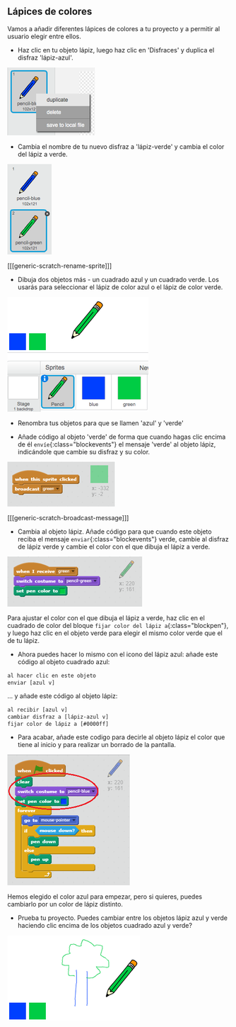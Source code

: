 ## Lápices de colores

Vamos a añadir diferentes lápices de colores a tu proyecto y a permitir al usuario elegir entre ellos.

+ Haz clic en tu objeto lápiz, luego haz clic en 'Disfraces' y duplica el disfraz 'lápiz-azul'.

![Captura de pantalla](images/paint-blue-duplicate.png)

+ Cambia el nombre de tu nuevo disfraz a 'lápiz-verde' y cambia el color del lápiz a verde.

![Captura de pantalla](images/paint-pencil-green.png)

[[[generic-scratch-rename-sprite]]]

+ Dibuja dos objetos más - un cuadrado azul y un cuadrado verde. Los usarás para seleccionar el lápiz de color azul o el lápiz de color verde.

![Captura de pantalla](images/paint-selectors.png)

+ Renombra tus objetos para que se llamen 'azul' y 'verde'

+ Añade código al objeto 'verde' de forma que cuando hagas clic encima de él `envíe`{:class="blockevents"} el mensaje 'verde' al objeto lápiz, indicándole que cambie su disfraz y su color.

![Enviar verde](images/paint-broadcast-green.png)

[[[generic-scratch-broadcast-message]]]

+ Cambia al objeto lápiz. Añade código para que cuando este objeto reciba el mensaje `enviar`{:class="blockevents"} verde, cambie al disfraz de lápiz verde y cambie el color con el que dibuja el lápiz a verde.

![Enviar verde](images/broadcast-green.png)

Para ajustar el color con el que dibuja el lápiz a verde, haz clic en el cuadrado de color del bloque `fijar color del lápiz a`{:class="blockpen"}, y luego haz clic en el objeto verde para elegir el mismo color verde que el de tu lápiz.

+ Ahora puedes hacer lo mismo con el icono del lápiz azul: añade este código al objeto cuadrado azul:

```blocks
al hacer clic en este objeto
enviar [azul v]
```

... y añade este código al objeto lápiz:

```blocks
al recibir [azul v]
cambiar disfraz a [lápiz-azul v]
fijar color de lápiz a [#0000ff]
```

+ Para acabar, añade este codigo para decirle al objeto lápiz el color que tiene al inicio y para realizar un borrado de la pantalla.

![Lápiz inicial](images/start-pencil.png)

Hemos elegido el color azul para empezar, pero si quieres, puedes cambiarlo por un color de lápiz distinto.

+ Prueba tu proyecto. Puedes cambiar entre los objetos lápiz azul y verde haciendo clic encima de los objetos cuadrado azul y verde?

![Captura de pantalla](images/paint-pens-test.png)